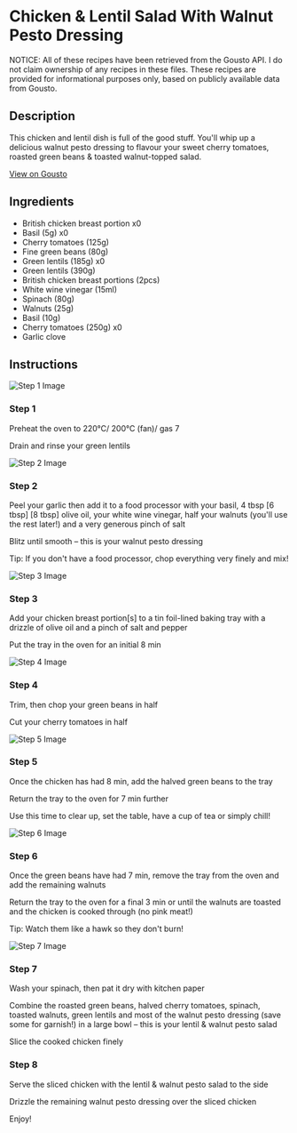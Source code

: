 # Chicken & Lentil Salad With Walnut Pesto Dressing

NOTICE: All of these recipes have been retrieved from the Gousto API. I do not claim ownership of any recipes in these files. These recipes are provided for informational purposes only, based on publicly available data from Gousto.

## Description

This chicken and lentil dish is full of the good stuff. You'll whip up a delicious walnut pesto dressing to flavour your sweet cherry tomatoes, roasted green beans & toasted walnut-topped salad. 

[View on Gousto](https://www.gousto.co.uk/recipes/cookbook/chicken-lentil-salad-with-walnut-pesto-dressing)

## Ingredients

- British chicken breast portion x0
- Basil (5g) x0
- Cherry tomatoes (125g)
- Fine green beans (80g)
- Green lentils (185g) x0
- Green lentils (390g)
- British chicken breast portions (2pcs)
- White wine vinegar (15ml)
- Spinach (80g)
- Walnuts (25g)
- Basil (10g)
- Cherry tomatoes (250g) x0
- Garlic clove

## Instructions

![Step 1 Image](https://production-media.gousto.co.uk/cms/recipe-step-image/Step-1-1638978593273-x200.jpg)

### Step 1

Preheat the oven to 220°C/ 200°C (fan)/ gas 7

Drain and rinse your green lentils

![Step 2 Image](https://production-media.gousto.co.uk/cms/recipe-step-image/Step-2-1638978602006-x200.jpg)

### Step 2

Peel your garlic then add it to a food processor with your basil, 4 tbsp <span class="text-purple">[6 tbsp]</span> <span class="text-danger">[8 tbsp]</span> olive oil, your white wine vinegar, half your walnuts (you'll use the rest later!) and a very generous pinch of salt

Blitz until smooth – this is your walnut pesto dressing

Tip: If you don't have a food processor, chop everything very finely and mix!

![Step 3 Image](https://production-media.gousto.co.uk/cms/recipe-step-image/Step-3-1638978609446-x200.jpg)

### Step 3

Add your chicken breast portion[s] to a tin foil-lined baking tray with a drizzle of olive oil and a pinch of salt and pepper

Put the tray in the oven for an initial 8 min

![Step 4 Image](https://production-media.gousto.co.uk/cms/recipe-step-image/Step-4-1638978614616-x200.jpg)

### Step 4

Trim, then chop your green beans in half

Cut your cherry tomatoes in half

![Step 5 Image](https://production-media.gousto.co.uk/cms/recipe-step-image/Step-5-1638978618316-x200.jpg)

### Step 5

Once the chicken has had 8 min, add the halved green beans to the tray

Return the tray to the oven for 7 min further

Use this time to clear up, set the table, have a cup of tea or simply chill!

![Step 6 Image](https://production-media.gousto.co.uk/cms/recipe-step-image/Step-6-1638978658915-x200.jpg)

### Step 6

Once the green beans have had 7 min, remove the tray from the oven and add the remaining walnuts

Return the tray to the oven for a final 3 min or until the walnuts are toasted and the chicken is cooked through (no pink meat!)

Tip: Watch them like a hawk so they don't burn!

![Step 7 Image](https://production-media.gousto.co.uk/cms/recipe-step-image/Step-7-1638978662528-x200.jpg)

### Step 7

Wash your spinach, then pat it dry with kitchen paper

Combine the roasted green beans, halved cherry tomatoes, spinach, toasted walnuts, green lentils and most of the walnut pesto dressing (save some for garnish!) in a large bowl – this is your lentil & walnut pesto salad

Slice the cooked chicken finely

### Step 8

Serve the sliced chicken with the lentil & walnut pesto salad to the side

Drizzle the remaining walnut pesto dressing over the sliced chicken

Enjoy!

